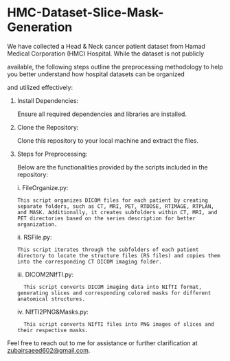 # HMC-Dataset-Slice-Mask-Generation

We have collected a Head & Neck cancer patient dataset from Hamad Medical Corporation (HMC) Hospital. While the dataset is not publicly 

available, the following steps outline the preprocessing methodology to help you better understand how hospital datasets can be organized

and utilized effectively:

1. Install Dependencies:

   Ensure all required dependencies and libraries are installed.


2. Clone the Repository:

   Clone this repository to your local machine and extract the files.



3. Steps for Preprocessing:

   Below are the functionalities provided by the scripts included in the repository:


   i. FileOrganize.py:

       This script organizes DICOM files for each patient by creating separate folders, such as CT, MRI, PET, RTDOSE, RTIMAGE, RTPLAN, and MASK. Additionally, it creates subfolders within CT, MRI, and PET directories based on the series description for better organization.


   ii. RSFile.py:

       This script iterates through the subfolders of each patient directory to locate the structure files (RS files) and copies them into the corresponding CT DICOM imaging folder.


    iii. DICOM2NIfTI.py:

         This script converts DICOM imaging data into NIfTI format, generating slices and corresponding colored masks for different anatomical structures.



     iv. NIfTI2PNG&Masks.py:

         This script converts NIfTI files into PNG images of slices and their respective masks.

   

Feel free to reach out to me for assistance or further clarification at zubairsaeed602@gmail.com.

